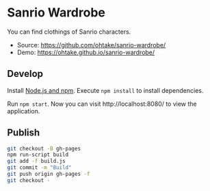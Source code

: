 # Sanrio Wardrobe

You can find clothings of Sanrio characters.

* Source: <https://github.com/ohtake/sanrio-wardrobe/>
* Demo: <https://ohtake.github.io/sanrio-wardrobe/>

## Develop

Install [Node.js and npm](https://nodejs.org/en/download/). Execute `npm install` to install dependencies.

Run `npm start`. Now you can visit http://localhost:8080/ to view the application.

## Publish

```bash
git checkout -B gh-pages
npm run-script build
git add -f build.js
git commit -m "Build"
git push origin gh-pages -f
git checkout -
```
